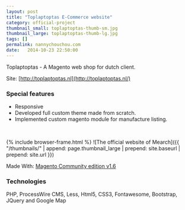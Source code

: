 ```yaml
---
layout: post
title: "Toplaptoptas E-Commerce website"
category: official-project
thumbnail_small: toplaptoptas-thumb-sm.jpg
thumbnail_large: toplaptoptas-thumb-lg.jpg
tags: []
permalink: nannychouchou.com
date:   2014-10-23 22:50:00
---
```


Toplaptoptas - A Magento web shop for dutch client.

Site: [http://toplaptoptas.nl](http://toplaptoptas.nl/)

<!--more-->

### Special features

- Responsive
- Developed full custom theme made from scratch.
- Implemented custom magento module for manufacture listing.

<br/>

{% include browser-frame.html %}
<span class="project-img-wrap">
![The official website of Mearch]({{ "/thumbnails/" | append: page.thumbnail_large | prepend: site.baseurl | prepend: site.url  }})
</span>

Made With: [Magento Community edition v1.6](http://www.magentocommerce.com/)

### Technologies 
PHP, ProcessWire CMS, Less, Html5, CSS3, Fontawesome, Bootstrap, JQuery and Google Map